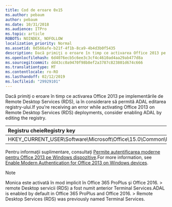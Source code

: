 ```yaml
---
title: Cod de eroare 0x15
ms.author: pebaum
author: pebaum
ms.date: 10/31/2018
ms.audience: ITPro
ms.topic: article
ROBOTS: NOINDEX, NOFOLLOW
localization_priority: Normal
ms.assetid: 0d566afe-b21f-4f1b-8ca9-4b4d3b0f5435
description: Dacă primiţi o eroare în timp ce activarea Office 2013 pe implementările de Remote Desktop Services (RDS), ia în considerare să permită ADAL editarea registry-ului.
ms.openlocfilehash: 6d4076ecb5c6ee3c3cf4c4610ad4aa29ab477d8a
ms.sourcegitcommit: dd43cc0a9470f98b8ef2a3787c823801d674c666
ms.translationtype: MT
ms.contentlocale: ro-RO
ms.lasthandoff: 02/12/2019
ms.locfileid: "29929101"
---
```

<span data-ttu-id="cb962-103">Dacă primiţi o eroare în timp ce activarea Office 2013 pe implementările de Remote Desktop Services (RDS), ia în considerare să permită ADAL editarea registry-ului.</span><span class="sxs-lookup"><span data-stu-id="cb962-103">If you're receiving an error while activating Office 2013 on Remote Desktop Services (RDS) deployments, consider enabling ADAL by editing the registry.</span></span> 
  
|<span data-ttu-id="cb962-104">**Registru cheie**</span><span class="sxs-lookup"><span data-stu-id="cb962-104">**Registry key**</span></span>|<span data-ttu-id="cb962-105">\*\*Tastați \*\*</span><span class="sxs-lookup"><span data-stu-id="cb962-105">**Type**</span></span>|<span data-ttu-id="cb962-106">**Valoare**</span><span class="sxs-lookup"><span data-stu-id="cb962-106">**Value**</span></span>|
|:-----|:-----|:-----|
|<span data-ttu-id="cb962-107">HKEY_CURRENT_USER\Software\Microsoft\Office\15.0\Common\Identity\EnableADAL</span><span class="sxs-lookup"><span data-stu-id="cb962-107">HKEY_CURRENT_USER\Software\Microsoft\Office\15.0\Common\Identity\EnableADAL</span></span>  <br/> |<span data-ttu-id="cb962-108">REG_DWORD</span><span class="sxs-lookup"><span data-stu-id="cb962-108">REG_DWORD</span></span>  <br/> |<span data-ttu-id="cb962-109">1</span><span class="sxs-lookup"><span data-stu-id="cb962-109">1</span></span>  <br/> |
   
<span data-ttu-id="cb962-110">Pentru informaţii suplimentare, consultaţi [Permite autentificarea moderne pentru Office 2013 pe Windows dispozitive](https://docs.microsoft.com/office365/admin/security-and-compliance/enable-modern-authentication).</span><span class="sxs-lookup"><span data-stu-id="cb962-110">For more information, see [Enable Modern Authentication for Office 2013 on Windows devices](https://docs.microsoft.com/office365/admin/security-and-compliance/enable-modern-authentication).</span></span>
  
> [!NOTE]
>  <span data-ttu-id="cb962-p101">Monica este activată în mod implicit în Office 365 ProPlus şi Office 2016. > remote Desktop servicii (RDS) a fost numit anterior Terminal Services.</span><span class="sxs-lookup"><span data-stu-id="cb962-p101">ADAL is enabled by default in Office 365 ProPlus and Office 2016. >  Remote Desktop Services (RDS) was previously named Terminal Services.</span></span> 
  

